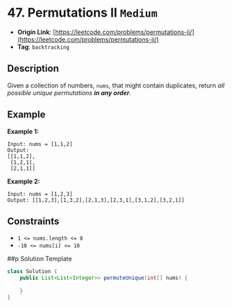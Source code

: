 # 47. Permutations II `Medium`

- **Origin Link**: [https://leetcode.com/problems/permutations-ii/](https://leetcode.com/problems/permutations-ii/)
- **Tag**: `backtracking`


## Description

Given a collection of numbers, `nums`, that might contain duplicates, return *all possible unique permutations **in any order**.*


## Example

**Example 1:**

```
Input: nums = [1,1,2]
Output:
[[1,1,2],
 [1,2,1],
 [2,1,1]]
```

**Example 2:**

```
Input: nums = [1,2,3]
Output: [[1,2,3],[1,3,2],[2,1,3],[2,3,1],[3,1,2],[3,2,1]]
```


## Constraints

- `1 <= nums.length <= 8`
- `-10 <= nums[i] <= 10`


##p Solution Template

```java
class Solution {
    public List<List<Integer>> permuteUnique(int[] nums) {
        
    }
}
```
